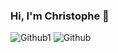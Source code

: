 ### Hi, I'm Christophe 👋 
![Github1](https://github.com/Christophe-Fiacre/Christophe-Fiacre/assets/137292970/381b3673-84b7-46c7-9297-fc0a7ae467f3)
![Github](https://github.com/Christophe-Fiacre/Christophe-Fiacre/assets/137292970/9399f36d-966c-4e40-b4c8-0a388a61dc9e)

<!--
**Christophe-Fiacre/Christophe-Fiacre** is a ✨ _special_ ✨ repository because its `README.md` (this file) appears on your GitHub profile.

Here are some ideas to get you started:

- 🔭 I’m currently working on ...
- 🌱 I’m currently learning ...
- 👯 I’m looking to collaborate on ...
- 🤔 I’m looking for help with ...
- 💬 Ask me about ...
- 📫 How to reach me: ...
- 😄 Pronouns: ...
- ⚡ Fun fact: ...
-->
